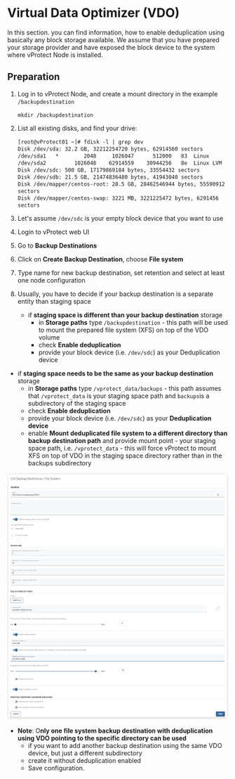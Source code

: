 # Virtual Data Optimizer \(VDO\)

In this section. you can find information, how to enable deduplication using basically any block storage available. We assume that you have prepared your storage provider and have exposed the block device to the system where vProtect Node is installed.

## Preparation

1. Log in to vProtect Node, and create a mount directory in the example `/backupdestination`

   ```text
   mkdir /backupdestination
   ```

2. List all existing disks, and find your drive:

   ```text
   [root@vProtect01 ~]# fdisk -l | grep dev
   Disk /dev/sda: 32.2 GB, 32212254720 bytes, 62914560 sectors
   /dev/sda1   *        2048     1026047      512000   83  Linux
   /dev/sda2         1026048    62914559    30944256   8e  Linux LVM
   Disk /dev/sdc: 500 GB, 17179869184 bytes, 33554432 sectors
   Disk /dev/sdb: 21.5 GB, 21474836480 bytes, 41943040 sectors
   Disk /dev/mapper/centos-root: 28.5 GB, 28462546944 bytes, 55590912 sectors
   Disk /dev/mapper/centos-swap: 3221 MB, 3221225472 bytes, 6291456 sectors
   ```

3. Let's assume `/dev/sdc` is your empty block device that you want to use
4. Login to vProtect web UI
5. Go to **Backup Destinations**
6. Click on **Create Backup Destination**, choose **File system**
7. Type name for new backup destination, set retention and select at least one node configuration
8. Usually, you have to decide if your backup destination is a separate entity than staging space
   * if **staging space is different than your backup destination** storage
     * in **Storage paths** type `/backupdestination` - this path will be used to mount the prepared file system \(XFS\) on top of the VDO volume
     * check **Enable deduplication**
     * provide your block device \(i.e. `/dev/sdc`\)  as your Deduplication device

* if **staging space needs to be the same as your backup destination** storage
  * in **Storage paths** type `/vprotect_data/backups` - this path assumes that `/vprotect_data` is your staging space path and `backups`is a subdirectory of the staging space
  * check **Enable deduplication**
  * provide your block device \(i.e. `/dev/sdc`\)  as your **Deduplication device**
  * enable **Mount deduplicated file system to a different directory than backup destination path** and provide mount point - your staging space path, i.e. `/vprotect_data` - this will force vProtect to mount XFS on top of VDO in the staging space directory rather than in the backups subdirectory

![](../../../.gitbook/assets/backup-destinations-file-system-vdo.jpg)

* **Note**: O**nly one file system backup destination with deduplication using VDO pointing to the specific directory can be used**
  * if you want to add another backup  destination using the same VDO device, but just a different subdirectory
  * create it without deduplication enabled
  * Save configuration.

